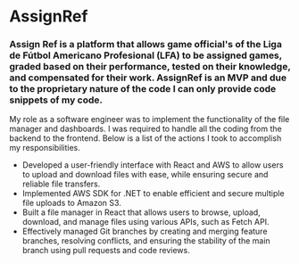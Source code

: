# AssignRef
### Assign Ref is a platform that allows game official's of the Liga de Fútbol Americano Profesional (LFA) to be assigned games, graded based on their performance, tested on their knowledge, and compensated for their work. AssignRef is an MVP and due to the proprietary nature of the code I can only provide code snippets of my code.
My role as a software engineer was to implement the functionality of the file manager and dashboards. I was required to handle all the coding from the backend to the frontend. Below is a list of the actions I took to accomplish my responsibilities.

- Developed a user-friendly interface with React and AWS to allow users to upload and
download files with ease, while ensuring secure and reliable file transfers.
- Implemented AWS SDK for .NET to enable efficient and secure multiple file uploads to Amazon
S3.
- Built a file manager in React that allows users to browse, upload, download, and manage files
using various APIs, such as Fetch API.
- Effectively managed Git branches by creating and merging feature branches, resolving conflicts,
and ensuring the stability of the main branch using pull requests and code reviews.
